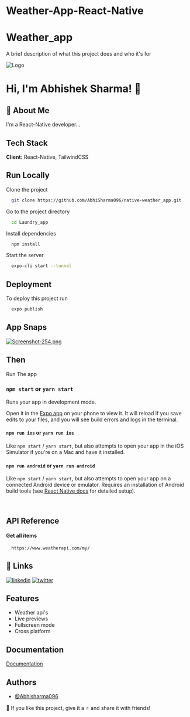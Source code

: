 # Weather-App-React-Native


#   Weather_app

A brief description of what this project does and who it's for


![Logo](https://www.theconsolelogs.com/react/react-native.png)


# Hi, I'm Abhishek Sharma! 👋


## 🚀 About Me
I'm a React-Native developer...


## Tech Stack

**Client:** React-Native, TailwindCSS




## Run Locally

Clone the project

```bash
  git clone https://github.com/AbhiSharma096/native-weather_app.git
```

Go to the project directory

```bash
  cd Laundry_app
```

Install dependencies

```bash
  npm install
```

Start the server

```bash
  expo-cli start --tunnel
```


## Deployment

To deploy this project run

```bash
  expo publish
```


## App Snaps

[![Screenshot-254.png](https://i.postimg.cc/PqPJTwkF/Screenshot-254.png)](https://postimg.cc/rd2M9zsS)

## Then

Run The app

### `npm start` or `yarn start`

Runs your app in development mode.

Open it in the [Expo app](https://expo.io) on your phone to view it. It will reload if you save edits to your files, and you will see build errors and logs in the terminal.

#### `npm run ios` or `yarn run ios`

Like `npm start` / `yarn start`, but also attempts to open your app in the iOS Simulator if you're on a Mac and have it installed.

#### `npm run android` or `yarn run android`

Like `npm start` / `yarn start`, but also attempts to open your app on a connected Android device or emulator. Requires an installation of Android build tools (see [React Native docs](https://facebook.github.io/react-native/docs/getting-started.html) for detailed setup).

<br />

## API Reference

#### Get all items

```http
  https://www.weatherapi.com/my/
```



## 🔗 Links


[![linkedin](https://img.shields.io/badge/linkedin-0A66C2?style=for-the-badge&logo=linkedin&logoColor=white)](https://www.linkedin.com/in/piyushg07/)
[![twitter](https://img.shields.io/badge/twitter-1DA1F2?style=for-the-badge&logo=twitter&logoColor=white)](https://x.com/Abhishek_abs_01)


## Features

- Weather api's
- Live previews
- Fullscreen mode
- Cross platform


## Documentation

[Documentation](https://reactnative.dev/docs/environment-setup)


## Authors

- [@Abhisharma096](https://www.github.com/Abhisharma096)



 



💙 If you like this project, give it a ⭐ and share it with friends!

